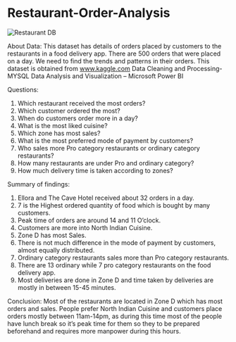 # Restaurant-Order-Analysis

![Restaurant DB](https://github.com/Meenal-Ramteke/Restaurant-Order-Analysis/assets/123671252/dac5be7d-51bd-4cf1-8166-71100dad1694)


About Data:
This dataset has details of orders placed by customers to the restaurants in a food delivery app. There are 500 orders that were placed on a day. We need to find the trends and patterns in their orders. This dataset is obtained from www.kaggle.com
Data Cleaning and Processing- MYSQL
Data Analysis and Visualization – Microsoft Power BI

Questions:
1.	Which restaurant received the most orders?
2.	Which customer ordered the most?
3.	When do customers order more in a day?
4.	What is the most liked cuisine?
5.	Which zone has most sales?
6.	What is the most preferred mode of payment by customers?
7.	Who sales more Pro category restaurants or ordinary category restaurants?
8.	How many restaurants are under Pro and ordinary category?
9.	How much delivery time is taken according to zones?

Summary of findings:
1.	Ellora and The Cave Hotel received about 32 orders in a day.
2.	7 is the Highest ordered quantity of food which is bought by many customers.
3.	Peak time of orders are around 14 and 11 O’clock.
4.	Customers are more into North Indian Cuisine.
5.	Zone D has most Sales.
6.	There is not much difference in the mode of payment by customers, almost equally distributed.
7.	Ordinary category restaurants sales more than Pro category restaurants.
8.	There are 13 ordinary while 7 pro category restaurants on the food delivery app.
9.	Most deliveries are done in Zone D and time taken by deliveries are mostly in between 15-45 minutes.

Conclusion:
	Most of the restaurants are located in Zone D which has most orders and sales. People prefer North Indian Cuisine and customers place orders mostly between 11am-14pm, as during this time most of the people have lunch break so it’s peak time for them so they to be prepared beforehand and requires more manpower during this hours.
